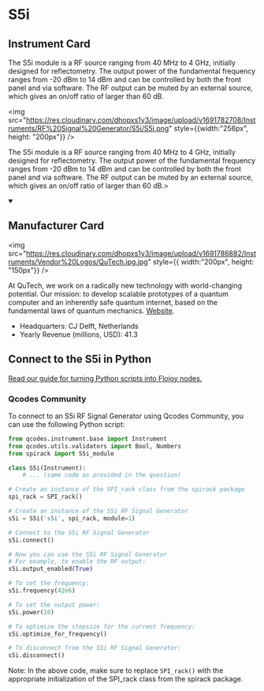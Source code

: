 
# S5i

## Instrument Card

<div className="flex">

<div>

The S5i module is a RF source ranging from 40 MHz to 4 GHz, initially designed for reflectometry. The output power of the fundamental frequency ranges from -20 dBm to 14 dBm and can be controlled by both the front panel and via software. The RF output can be muted by an external source, which gives an on/off ratio of larger than 60 dB.

</div>

<img src="https://res.cloudinary.com/dhopxs1y3/image/upload/v1691782708/Instruments/RF%20Signal%20Generator/S5i/S5i.png" style={{width:"256px", height: "200px"}} />

</div>

The S5i module is a RF source ranging from 40 MHz to 4 GHz, initially designed for reflectometry. The output power of the fundamental frequency ranges from -20 dBm to 14 dBm and can be controlled by both the front panel and via software. The RF output can be muted by an external source, which gives an on/off ratio of larger than 60 dB.>

<details open>
<summary><h2>Manufacturer Card</h2></summary>

<img src="https://res.cloudinary.com/dhopxs1y3/image/upload/v1691786882/Instruments/Vendor%20Logos/QuTech.jpg.jpg" style={{ width:"200px", height: "150px"}} />

At QuTech, we work on a radically new technology with world-changing potential. Our mission: to develop scalable prototypes of a quantum computer and an inherently safe quantum internet, based on the fundamental laws of quantum mechanics. <a href="https://qutech.nl/">Website</a>.

<ul>
  <li>Headquarters: CJ Delft, Netherlands</li>
  <li>Yearly Revenue (millions, USD): 41.3</li>
</ul>
</details>

## Connect to the S5i in Python

[Read our guide for turning Python scripts into Flojoy nodes.](https://docs.flojoy.ai/custom-nodes/creating-custom-node/)


### Qcodes Community

To connect to an S5i RF Signal Generator using Qcodes Community, you can use the following Python script:

```python
from qcodes.instrument.base import Instrument
from qcodes.utils.validators import Bool, Numbers
from spirack import S5i_module

class S5i(Instrument):
    # ... (same code as provided in the question)

# Create an instance of the SPI_rack class from the spirack package
spi_rack = SPI_rack()

# Create an instance of the S5i RF Signal Generator
s5i = S5i('s5i', spi_rack, module=1)

# Connect to the S5i RF Signal Generator
s5i.connect()

# Now you can use the S5i RF Signal Generator
# For example, to enable the RF output:
s5i.output_enabled(True)

# To set the frequency:
s5i.frequency(42e6)

# To set the output power:
s5i.power(10)

# To optimize the stepsize for the current frequency:
s5i.optimize_for_frequency()

# To disconnect from the S5i RF Signal Generator:
s5i.disconnect()
```

Note: In the above code, make sure to replace `SPI_rack()` with the appropriate initialization of the SPI_rack class from the spirack package.

